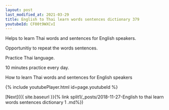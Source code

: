```yaml
---
layout: post
last_modified_at: 2021-03-29
title: English to Thai learn words sentences dictionary 379 
youtubeId: CF00t9WXCvI
---
```

 
 
Helps to learn Thai words and sentences for English speakers.

Opportunitiy to repeat the words sentences. 

Practice Thai language. 
 
10 minutes practice every day. 
 
How to learn Thai words and sentences for English speakers 
 
{% include youtubePlayer.html id=page.youtubeId %}
 
 
[Next]({{ site.baseurl }}{% link  split1/_posts/2018-11-27-English to thai learn words sentences dictionary 1 .md%})
 
